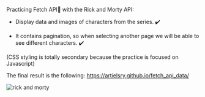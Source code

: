 Practicing Fetch API:round_pushpin: with the Rick and Morty API:

- Display data and images of characters from the series. :heavy_check_mark:

- It contains pagination, so when selecting another page we will be able to see different characters. :heavy_check_mark:

(CSS styling is totally secondary because the practice is focused on Javascript)

The final result is the following: https://artielsry.github.io/fetch_api_data/

![rick and morty](https://github.com/ArtielSry/fetch_api_data/assets/113340763/4352c33c-b611-4fd3-b359-4cddae9c235d)
